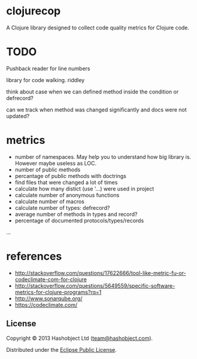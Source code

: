 # clojurecop

A Clojure library designed to collect code quality metrics for Clojure code.



# TODO

Pushback reader for line numbers

library for code walking. riddley

think about case when we can defined method inside the condition or defrecord?


can we track when method was changed significantly and docs were not updated?

# metrics


  * number of namespaces. May help you to understand how big library is. However maybe useless as LOC.
  * number of public methods
  * percantage of public methods with doctrings
  * find files that were changed a lot of times
  * calculate how many distict (use '...) were used in project
  * calculate number of anonymous functions
  * calculate number of macros
  * calculate number of types: defrecord?
  * average number of methods in types and record?
  * percentage of documented protocols/types/records

  ...


# references

  * http://stackoverflow.com/questions/17622666/tool-like-metric-fu-or-codeclimate-com-for-clojure
  * http://stackoverflow.com/questions/5649559/specific-software-metrics-for-clojure-programs?rq=1
  * http://www.sonarqube.org/
  * https://codeclimate.com/


## License

Copyright © 2013 Hashobject Ltd (team@hashobject.com).

Distributed under the [Eclipse Public License](http://opensource.org/licenses/eclipse-1.0).
